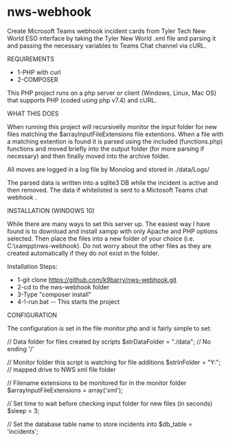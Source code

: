 # nws-webhook

  Create Microsoft Teams webhook incident cards from Tyler Tech New World ESO interface by taking the Tyler New World .xml file and parsing it 
  and passing the necessary variables to Teams Chat channel via cURL.
  
REQUIREMENTS
- 1-PHP with curl
- 2-COMPOSER

This PHP project runs on a php server or client (Windows, Linux, Mac OS) that supports PHP (coded using php v7.4) and cURL.

WHAT THIS DOES

  When running this project will recursivelly monitor the input folder for new files matching the $arrayInputFileExtensions file 
  extentions.  When a file with a matching extention is found it is parsed using the included (functions.php) functions and moved 
  briefly into the output folder (for more parsing if necessary) and then finally moved into the archive folder.  
  
  All moves are logged in a log file by Monolog and stored in ./data/Logs/  
  
  The parsed data is written into a sqlite3 DB while the incident is active and then removed.  The data if whitelisted is sent to a Mictosoft Teams chat webhook .

INSTALLATION (WINDOWS 10)

  While there are many ways to set this server up.  The easiest way I have found is to download and install xampp with only Apache 
  and PHP options selected.  Then place the files into a new folder of your choice (i.e. C:\xampp\nws-webhook).  Do not worry about the 
  other files as they are created automatically if they do not exist in the folder.
  


Installation Steps:
- 1-git clone https://github.com/k9barry/nws-webhook.git
- 2-cd to the nws-webhook folder
- 3-Type "composer install"
- 4-!-run.bat  --  This starts the project


CONFIGURATION

The configuration is set in the file monitor.php and is fairly simple to set:

// Data folder for files created by scripts
$strDataFolder = "./data"; // No ending '/'

// Monitor folder this script is watching for file additions
$strInFolder = "Y:";  // mapped drive to NWS xml file folder

// Filename extensions to be monitored for in the monitor folder
$arrayInputFileExtensions = array('xml');

// Set time to wait before checking input folder for new files (in seconds)
$sleep = 3;

// Set the database table name to store incidents into
$db_table = 'incidents';
